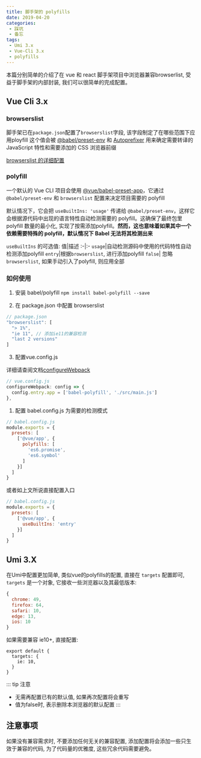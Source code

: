 ```yaml
---
title: 脚手架的 polyfills
date: 2019-04-20
categories:
 - 踩坑
 - 备忘
tags:
 - Umi 3.x
 - Vue-Cli 3.x
 - polyfills
---
```


本篇分别简单的介绍了在 vue 和 react 脚手架项目中浏览器兼容browserlist, 受益于脚手架的内部封装, 我们可以很简单的完成配置。

## Vue Cli 3.x
### browserslist
脚手架已在`package.json`配置了`browserslist`字段, 该字段制定了在哪些范围下应用ployfill
这个值会被 [@babel/preset-env](https://babeljs.io/docs/en/next/babel-preset-env.html) 和 [Autoprefixer](https://github.com/postcss/autoprefixer)  用来确定需要转译的 JavaScript 特性和需要添加的 CSS 浏览器前缀

[browserslist 的详细配置](https://github.com/browserslist/browserslist)

### polyfill
一个默认的 Vue CLI 项目会使用 [@vue/babel-preset-app](https://github.com/vuejs/vue-cli/tree/dev/packages/%40vue/babel-preset-app)，它通过 `@babel/preset-env` 和 `browserslist` 配置来决定项目需要的 polyfill

默认情况下，它会把 `useBuiltIns: 'usage'` 传递给 `@babel/preset-env`，这样它会根据源代码中出现的语言特性自动检测需要的 polyfill。这确保了最终包里 polyfill 数量的最小化, 实现了按需添加polyfill。**然而，这也意味着如果其中一个依赖需要特殊的 polyfill，默认情况下 Babel 无法将其检测出来**

`useBuiltIns` 的可选值: 
值|描述
:-|:-
`usage`|自动检测源码中使用的代码特性自动检测添加polyfill
`entry`|根据`browserslist`, 进行添加polyfill
`false`| 忽略`browserslist`, 如果手动引入了polyfill, 则应用全部

### 如何使用
1. 安装 babel/polyfill
`npm install babel-polyfill --save`

2. 在 package.json 中配置 browserslist 
```JavaScript
// package.json
"browserslist": [
  "> 1%",
  "ie 11", // 添加ie11的兼容检测
  "last 2 versions"
]
```
3. 配置vue.config.js

详细请查阅文档[configureWebpack](https://cli.vuejs.org/zh/guide/webpack.html#%E7%AE%80%E5%8D%95%E7%9A%84%E9%85%8D%E7%BD%AE%E6%96%B9%E5%BC%8F)
```JavaScript
// vue.config.js
configureWebpack: config => { 
  config.entry.app = ['babel-polyfill', './src/main.js']
},
```
1. 配置 babel.config.js 为需要的检测模式
```JavaScript
// babel.config.js
module.exports = {
  presets: [
    ['@vue/app', {
      polyfills: [
        'es6.promise',
        'es6.symbol'
      ]
    }]
  ]
}
```
或者如上文所说直接配置入口
```JavaScript
// babel.config.js
module.exports = {
  presets: [
    ['@vue/app', {
      useBuiltIns: 'entry'
    }]
  ]
}
```

## Umi 3.X

在Umi中配置更加简单, 类似vue的polyfills的配置, 直接在 `targets` 配置即可, `targets` 是一个对象, 它接收一些浏览器以及其最低版本:

```js
{
  chrome: 49,
  firefox: 64,
  safari: 10,
  edge: 13,
  ios: 10 
}
```

如果需要兼容 ie10+, 直接配置:

```
export default {
  targets: {
    ie: 10,
  }
}
```

::: tip 注意
* 无需再配置已有的默认值, 如果再次配置将会重写
* 值为false时, 表示删除本浏览器的默认配置
:::

## 注意事项

如果没有兼容需求时, 不要添加任何无关的兼容配置, 添加配置将会添加一些只生效于兼容的代码, 为了代码量的优雅度, 这些冗余代码需要避免。
